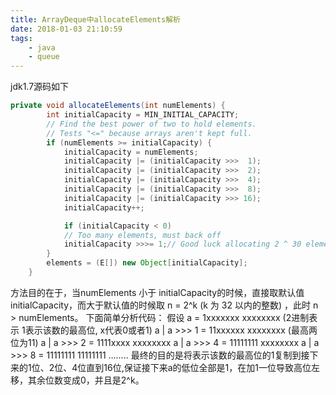 ```yaml
---
title: ArrayDeque中allocateElements解析
date: 2018-01-03 21:10:59
tags:
	- java
	- queue
---
```

jdk1.7源码如下
```java
private void allocateElements(int numElements) {
        int initialCapacity = MIN_INITIAL_CAPACITY;
        // Find the best power of two to hold elements.
        // Tests "<=" because arrays aren't kept full.
        if (numElements >= initialCapacity) {
            initialCapacity = numElements;
            initialCapacity |= (initialCapacity >>>  1);
            initialCapacity |= (initialCapacity >>>  2);
            initialCapacity |= (initialCapacity >>>  4);
            initialCapacity |= (initialCapacity >>>  8);
            initialCapacity |= (initialCapacity >>> 16);
            initialCapacity++;

            if (initialCapacity < 0)   
            // Too many elements, must back off
            initialCapacity >>>= 1;// Good luck allocating 2 ^ 30 elements
        }
        elements = (E[]) new Object[initialCapacity];
    }
```

方法目的在于，当numElements 小于 initialCapacity的时候，直接取默认值 initialCapacity，而大于默认值的时候取 n = 2^k (k 为 32 以内的整数) ，此时 n > numElements。
下面简单分析代码：
假设 a = 1xxxxxxx xxxxxxxx  (2进制表示 1表示该数的最高位, x代表0或者1)
a | a >>> 1    =  11xxxxxx xxxxxxxx  (最高两位为11)
a | a >>> 2    =  1111xxxx xxxxxxxx
a | a >>> 4    =  11111111 xxxxxxxx
a | a >>> 8    =  11111111 11111111
……..
最终的目的是将表示该数的最高位的1复制到接下来的1位、2位、4位直到16位,保证接下来a的低位全部是1，在加1一位导致高位左移，其余位数变成0，并且是2^k。
